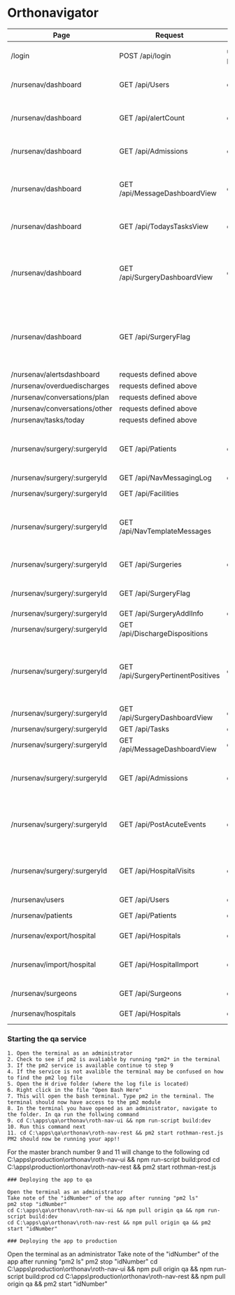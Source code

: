 # Orthonavigator
| Page | Request | Params | Table/View Refs | Action | Description
| - | - | - | - | - | - |
| /login | POST /api/login | username:string, password:string || on log in | returns AD record for user |
| /nursenav/dashboard | GET /api/Users | opts:object | Users || Returns users with a Role of 2 and 8 |
| /nursenav/dashboard | GET /api/alertCount | opts:object | AlertsDashboard || gets the counts for the alerts of the current user |
| /nursenav/dashboard | GET /api/Admissions | opts:object | Admissions, Facility, Surgery, Patient, Surgeon, Navigator || Get Overdue Discharge list |
| /nursenav/dashboard | GET /api/MessageDashboardView | opts:object | MessageDashboardView || get data to calculate the Change Messages numbers |
| /nursenav/dashboard | GET /api/TodaysTasksView | opts:object | TodaysTasksView || get the count for Today's Tasks |
| /nursenav/dashboard | GET /api/SurgeryDashboardView | opts:object | SurgeryDashboardView || gets the data for the Active, Inactive, Cancelled, and Missing Risk Levels tables |
| /nursenav/dashboard | GET /api/SurgeryFlag || SurgeryFlag || get data for the SurgeryFlag view to display the super high risk flags |
| /nursenav/alertsdashboard | requests defined above |||||
| /nursenav/overduedischarges | requests defined above |||||
| /nursenav/conversations/plan | requests defined above |||||
| /nursenav/conversations/other | requests defined above |||||
| /nursenav/tasks/today | requests defined above |||||
| /nursenav/surgery/:surgeryId | GET /api/Patients | opts:object | Patients || Returns the pcurrent patient personal information |
| /nursenav/surgery/:surgeryId | GET /api/NavMessagingLog | opts:object | NavMessagingLog |||
| /nursenav/surgery/:surgeryId | GET /api/Facilities || Facilities || returns all facilities |
| /nursenav/surgery/:surgeryId | GET /api/NavTemplateMessages || NavTemplateMessages || returns the templates for the Navigator messaging widget |
| /nursenav/surgery/:surgeryId | GET /api/Surgeries | opts:object | Surgeries, Hospital, Patient, Surgeon, Tasks, User |||
| /nursenav/surgery/:surgeryId | GET /api/SurgeryFlag || SurgeryFlag || returns all surgery flag data |
| /nursenav/surgery/:surgeryId | GET /api/SurgeryAddlInfo | opts:object | SurgeryFlag |||
| /nursenav/surgery/:surgeryId | GET /api/DischargeDispositions || DischargeDispositions |||
| /nursenav/surgery/:surgeryId | GET /api/SurgeryPertinentPositives | opts:object | SurgeryPertinentPositives, PertinentPositive, QuestionGroup, Questions, QuestionOptions, Answers, AnswerValues, PertinentPositiveValue |||
| /nursenav/surgery/:surgeryId | GET /api/SurgeryDashboardView | opts:object | SurgeryDashboardView |||
| /nursenav/surgery/:surgeryId | GET /api/Tasks | opts:object | Tasks, TaskType |||
| /nursenav/surgery/:surgeryId | GET /api/MessageDashboardView | opts:object | MessageDashboardView |||
| /nursenav/surgery/:surgeryId | GET /api/Admissions | opts:object | Admissions, Facility, Answers, AnswerValues, Question, QuestionOptions, Conversations |||
| /nursenav/surgery/:surgeryId | GET /api/PostAcuteEvents | opts:object | PostAcuteEvents, ReadmissionFacility, PrimaryReason, SecondaryReasons, Reasons |||
| /nursenav/surgery/:surgeryId | GET /api/HospitalVisits | opts:object | HospitalVisits, Admission, ReadmissionFacility, Reason, SecondaryReasons, Reasons |||
| /nursenav/users | GET /api/Users | opts:object | Users, Facility |||
| /nursenav/patients | GET /api/Patients | opts:object | Patients || returns all patient data |
| /nursenav/export/hospital | GET /api/Hospitals | opts:object | Hospital || returns all hospital data |
| /nursenav/import/hospital | GET /api/HospitalImport | opts:object | HospitalImport || returns all hospitalImport data for current user |
| /nursenav/surgeons | GET /api/Surgeons | opts:object | Surgeons || returns all surgeon data |
| /nursenav/hospitals | GET /api/Hospitals | opts:object | Hospitals || returns all hospital data |

### Starting the qa service
```
1. Open the terminal as an administrator
2. Check to see if pm2 is avaliable by running *pm2* in the terminal
3. If the pm2 service is available continue to step 9
4. If the service is not avalible the terminal may be confused on how to find the pm2 log file
5. Open the H drive folder (where the log file is located)
6. Right click in the file "Open Bash Here"
7. This will open the bash terminal. Type pm2 in the terminal. The terminal should now have access to the pm2 module
8. In the terminal you have opened as an administrator, navigate to the folder. In qa run the follwing command
9. cd C:\apps\qa\orthonav\roth-nav-ui && npm run-script build:dev
10. Run this command next
11. cd C:\apps\qa\orthonav\roth-nav-rest && pm2 start rothman-rest.js
PM2 should now be running your app!!
```
For the master branch number 9 and 11 will change to the following
cd C:\apps\production\orthonav\roth-nav-ui && npm run-script build:prod
cd C:\apps\production\orthonav\roth-nav-rest && pm2 start rothman-rest.js
```
### Deploying the app to qa
```
```
Open the terminal as an administrator
Take note of the "idNumber" of the app after running "pm2 ls"
pm2 stop "idNumber"
cd C:\apps\qa\orthonav\roth-nav-ui && npm pull origin qa && npm run-script build:dev
cd C:\apps\qa\orthonav\roth-nav-rest && npm pull origin qa && pm2 start "idNumber"
```
```
### Deploying the app to production
```
Open the terminal as an administrator
Take note of the "idNumber" of the app after running "pm2 ls"
pm2 stop "idNumber"
cd C:\apps\production\orthonav\roth-nav-ui && npm pull origin qa && npm run-script build:prod
cd C:\apps\production\orthonav\roth-nav-rest && npm pull origin qa && pm2 start "idNumber"
```
